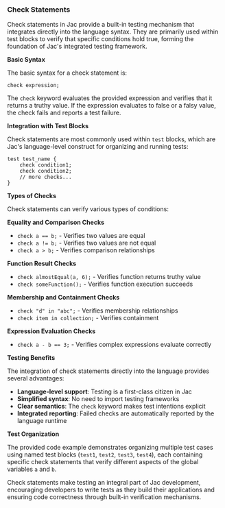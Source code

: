### Check Statements
Check statements in Jac provide a built-in testing mechanism that integrates directly into the language syntax. They are primarily used within test blocks to verify that specific conditions hold true, forming the foundation of Jac's integrated testing framework.

**Basic Syntax**

The basic syntax for a check statement is:
```jac
check expression;
```

The `check` keyword evaluates the provided expression and verifies that it returns a truthy value. If the expression evaluates to false or a falsy value, the check fails and reports a test failure.

**Integration with Test Blocks**

Check statements are most commonly used within `test` blocks, which are Jac's language-level construct for organizing and running tests:

```jac
test test_name {
    check condition1;
    check condition2;
    // more checks...
}
```

**Types of Checks**

Check statements can verify various types of conditions:

**Equality and Comparison Checks**
- `check a == b;` - Verifies two values are equal
- `check a != b;` - Verifies two values are not equal  
- `check a > b;` - Verifies comparison relationships

**Function Result Checks**
- `check almostEqual(a, 6);` - Verifies function returns truthy value
- `check someFunction();` - Verifies function execution succeeds

**Membership and Containment Checks**
- `check "d" in "abc";` - Verifies membership relationships
- `check item in collection;` - Verifies containment

**Expression Evaluation Checks**
- `check a - b == 3;` - Verifies complex expressions evaluate correctly

**Testing Benefits**

The integration of check statements directly into the language provides several advantages:

- **Language-level support**: Testing is a first-class citizen in Jac
- **Simplified syntax**: No need to import testing frameworks
- **Clear semantics**: The `check` keyword makes test intentions explicit
- **Integrated reporting**: Failed checks are automatically reported by the language runtime

**Test Organization**

The provided code example demonstrates organizing multiple test cases using named test blocks (`test1`, `test2`, `test3`, `test4`), each containing specific check statements that verify different aspects of the global variables `a` and `b`.

Check statements make testing an integral part of Jac development, encouraging developers to write tests as they build their applications and ensuring code correctness through built-in verification mechanisms.
